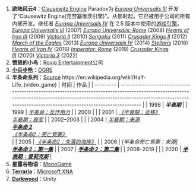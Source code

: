 1. **欧陆风云4**：[Clausewitz Engine](https://de.wikipedia.org/wiki/Clausewitz_Engine)
	Paradox为 _[Europa Universalis III](https://de.wikipedia.org/wiki/Europa_Universalis_III "Europa Universalis III")_ 开发了“Clausewitz Engine(克劳塞维茨引擎)”。从那时起，它已被用于公司的所有内部开发。继任者 _[Europa Universalis IV](https://de.wikipedia.org/wiki/Europa_Universalis_IV "Europa Universalis IV")_ 在 2.5 版本中使用的[游戏引擎](https://de.wikipedia.org/wiki/Spiel-Engine "Spiel-Engine")。
	_[Europa Universalis III](https://de.wikipedia.org/wiki/Europa_Universalis_III "Europa Universalis III")_ (2007)
	_[Europa Universalis: Rome](https://de.wikipedia.org/wiki/Europa_Universalis:_Rome "Europa Universalis: Rome")_ (2008)
	_[Hearts of Iron III](https://de.wikipedia.org/wiki/Hearts_of_Iron_III "Hearts of Iron III")_ (2009)
	_[Victoria II](https://de.wikipedia.org/wiki/Victoria_II "Victoria II")_ (2010)
	_[Sengoku](https://de.wikipedia.org/w/index.php?title=Sengoku_(Computerspiel,_2011)&action=edit&redlink=1 "Sengoku (Computerspiel, 2011) (Seite nicht vorhanden)")_ (2011)
	_[Crusader Kings II](https://de.wikipedia.org/wiki/Crusader_Kings_II "Crusader Kings II")_ (2012)
	_[March of the Eagles](https://de.wikipedia.org/w/index.php?title=March_of_the_Eagles&action=edit&redlink=1 "March of the Eagles (Seite nicht vorhanden)")_ (2013)
	_[Europa Universalis IV](https://de.wikipedia.org/wiki/Europa_Universalis_IV "Europa Universalis IV")_ (2014)
	_[Stellaris](https://de.wikipedia.org/wiki/Stellaris "Stellaris")_ (2016)
	_[Hearts of Iron IV](https://de.wikipedia.org/wiki/Hearts_of_Iron_IV "Hearts of Iron IV")_ (2016)
	_[Imperator: Rome](https://de.wikipedia.org/wiki/Imperator:_Rome "Imperator: Rome")_ (2019)
	_[Crusader Kings III](https://de.wikipedia.org/wiki/Crusader_Kings_III "Crusader Kings III")_ (2020)
	_[Victoria 3](https://de.wikipedia.org/wiki/Victoria_3 "Victoria 3")_ (2022)
2. **愤怒的小鸟**：[Rovio Entertainment](https://en.wikipedia.org/wiki/Rovio_Entertainment#Television_series)公司
3. [**小兵步枪**](https://en.wikipedia.org/wiki/Running_with_Rifles)：[OGRE](https://en.wikipedia.org/wiki/OGRE)
4. **半条命系列**：[Source](https://en.wikipedia.org/wiki/Source_(game_engine))
https://en.wikipedia.org/wiki/Half-Life_(video_game)
| 时间        | 作品                                                                                                                                                                                                                                      |
| --------- | --------------------------------------------------------------------------------------------------------------------------------------------------------------------------------------------------------------------------------------- |
| 1998      | _**半衰期**_                                                                                                                                                                                                                               |
| 1999      | _[半条命：反作用力](https://en.wikipedia.org/wiki/Half-Life:_Opposing_Force "Half-Life: Opposing Force")_                                                                                                                                       |
| 2000      |                                                                                                                                                                                                                                         |
| 2001      | _[《半衰期：蓝移》](https://en.wikipedia.org/wiki/Half-Life:_Blue_Shift "Half-Life: Blue Shift")_<br>_[半衰期：衰变](https://en.wikipedia.org/wiki/Half-Life:_Decay "Half-Life: Decay")_                                                              |
| 2002–2003 |                                                                                                                                                                                                                                         |
| 2004      | _[半衰期：来源](https://en.wikipedia.org/wiki/Half-Life_2)_<br>_**[半条命 2](https://en.wikipedia.org/wiki/Half-Life_2 "Half-Life 2")**_<br>_[《半条命2：死亡竞赛》](https://en.wikipedia.org/wiki/Half-Life_2:_Deathmatch "Half-Life 2: Deathmatch")_<br> |
| 2005      | _[《半条命2：失落的海岸》](https://en.wikipedia.org/wiki/Half-Life_2:_Lost_Coast "Half-Life 2: Lost Coast")_                                                                                                                                       |
| 2006      | _[半条命死亡竞赛：来源]_<br>_**[半条命 2：第一集](https://en.wikipedia.org/wiki/Half-Life_2:_Episode_One "Half-Life 2: Episode One")**_                                                                                                                  |
| 2007      | _**[半条命 2：第二集](https://en.wikipedia.org/wiki/Half-Life_2:_Episode_Two "Half-Life 2: Episode Two")**_                                                                                                                                    |
| 2008–2019 |                                                                                                                                                                                                                                         |
| 2020      | _**[半衰期：爱莉克斯](https://en.wikipedia.org/wiki/Half-Life:_Alyx "Half-Life: Alyx")**_                                                                                                                                                       |
5. **星露谷物语**：[MonoGame](https://en.m.wikipedia.org/wiki/MonoGame)
6. **[Terraria](https://en.wikipedia.org/wiki/Terraria)**：[Microsoft XNA](https://en.m.wikipedia.org/wiki/Microsoft_XNA)
7. **[Darkwood](https://en.wikipedia.org/wiki/Darkwood#Development)**：Unity